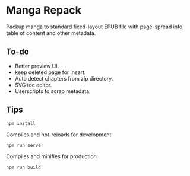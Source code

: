 # Manga Repack
Packup manga to standard fixed-layout EPUB file with page-spread info, table of content and other metadata.

## To-do
+ Better preview UI.
+ keep deleted page for insert. 
+ Auto detect chapters from zip directory.
+ SVG toc editor.
+ Userscripts to scrap metadata.

## Tips
```
npm install
```
 Compiles and hot-reloads for development
```
npm run serve
```
 Compiles and minifies for production
```
npm run build
```
